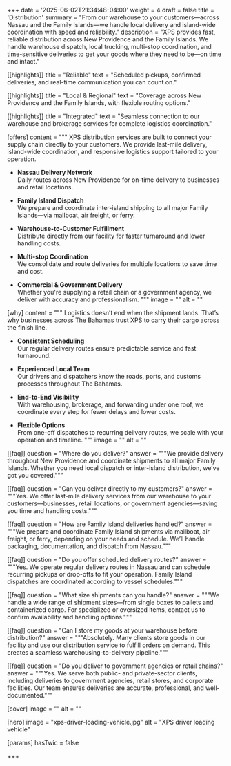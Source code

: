 +++
date = '2025-06-02T21:34:48-04:00'
weight = 4
draft = false
title = 'Distribution'
summary = "From our warehouse to your customers—across Nassau and the Family Islands—we handle local delivery and island-wide coordination with speed and reliability."
description = "XPS provides fast, reliable distribution across New Providence and the Family Islands. We handle warehouse dispatch, local trucking, multi-stop coordination, and time-sensitive deliveries to get your goods where they need to be—on time and intact."

[[highlights]]
title = "Reliable"
text = "Scheduled pickups, confirmed deliveries, and real-time communication you can count on."

[[highlights]]
title = "Local & Regional"
text = "Coverage across New Providence and the Family Islands, with flexible routing options."

[[highlights]]
title = "Integrated"
text = "Seamless connection to our warehouse and brokerage services for complete logistics coordination."

[offers]
content = """
XPS distribution services are built to connect your supply chain directly to your customers. We provide last-mile delivery, island-wide coordination, and responsive logistics support tailored to your operation.

- **Nassau Delivery Network**  
  Daily routes across New Providence for on-time delivery to businesses and retail locations.

- **Family Island Dispatch**  
  We prepare and coordinate inter-island shipping to all major Family Islands—via mailboat, air freight, or ferry.

- **Warehouse-to-Customer Fulfillment**  
  Distribute directly from our facility for faster turnaround and lower handling costs.

- **Multi-stop Coordination**  
  We consolidate and route deliveries for multiple locations to save time and cost.

- **Commercial & Government Delivery**  
  Whether you're supplying a retail chain or a government agency, we deliver with accuracy and professionalism.
"""
image = ""
alt = ""

[why]
content = """
Logistics doesn’t end when the shipment lands. That’s why businesses across The Bahamas trust XPS to carry their cargo across the finish line.

- **Consistent Scheduling**  
  Our regular delivery routes ensure predictable service and fast turnaround.

- **Experienced Local Team**  
  Our drivers and dispatchers know the roads, ports, and customs processes throughout The Bahamas.

- **End-to-End Visibility**  
  With warehousing, brokerage, and forwarding under one roof, we coordinate every step for fewer delays and lower costs.

- **Flexible Options**  
  From one-off dispatches to recurring delivery routes, we scale with your operation and timeline.
"""
image = ""
alt = ""

[[faq]]
question = "Where do you deliver?"
answer = """We provide delivery throughout New Providence and coordinate shipments to all major Family Islands. Whether you need local dispatch or inter-island distribution, we’ve got you covered."""

[[faq]]
question = "Can you deliver directly to my customers?"
answer = """Yes. We offer last-mile delivery services from our warehouse to your customers—businesses, retail locations, or government agencies—saving you time and handling costs."""

[[faq]]
question = "How are Family Island deliveries handled?"
answer = """We prepare and coordinate Family Island shipments via mailboat, air freight, or ferry, depending on your needs and schedule. We’ll handle packaging, documentation, and dispatch from Nassau."""

[[faq]]
question = "Do you offer scheduled delivery routes?"
answer = """Yes. We operate regular delivery routes in Nassau and can schedule recurring pickups or drop-offs to fit your operation. Family Island dispatches are coordinated according to vessel schedules."""

[[faq]]
question = "What size shipments can you handle?"
answer = """We handle a wide range of shipment sizes—from single boxes to pallets and containerized cargo. For specialized or oversized items, contact us to confirm availability and handling options."""

[[faq]]
question = "Can I store my goods at your warehouse before distribution?"
answer = """Absolutely. Many clients store goods in our facility and use our distribution service to fulfill orders on demand. This creates a seamless warehousing-to-delivery pipeline."""

[[faq]]
question = "Do you deliver to government agencies or retail chains?"
answer = """Yes. We serve both public- and private-sector clients, including deliveries to government agencies, retail stores, and corporate facilities. Our team ensures deliveries are accurate, professional, and well-documented."""

[cover]
image = ""
alt = ""

[hero]
image = "xps-driver-loading-vehicle.jpg"
alt = "XPS driver loading vehicle"

[params]
  hasTwic = false

+++
